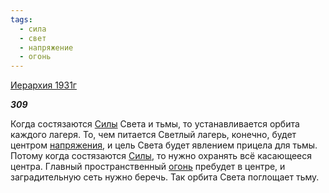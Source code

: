 ```yaml
---
tags:
  - сила
  - свет
  - напряжение
  - огонь
---
```

[Иерархия 1931г](https://127.0.0.1:4002/agni/1931)

___309___

Когда состязаются [Силы](../../../tags/#сила) Света и тьмы, то устанавливается орбита каждого лагеря. То, чем питается Светлый лагерь, конечно, будет центром [напряжения](../../../tags/#напряжение), и цель Света будет явлением прицела для тьмы. Потому когда состязаются [Силы](../../../tags/#сила), то нужно охранять всё касающееся центра. Главный пространственный [огонь](../../../tags/#огонь) пребудет в центре, и заградительную сеть нужно беречь. Так орбита Света поглощает тьму.   


